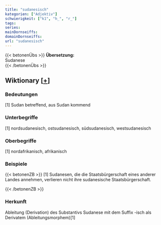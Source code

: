 ```yaml
---
title: "sudanesisch"
kategorien: ["Adjektiv"]
schwierigkeit: ["k1", "h_", "r_"]
tags:
series:
mainDornseiffs:
domainDornseiffs:
url: "sudanesisch"
---
```


{{< betonenÜbs >}}
**Übersetzung:**  
Sudanese  
{{< /betonenÜbs >}}

## Wiktionary [[+](https://de.wiktionary.org/wiki/sudanesisch)]

### Bedeutungen
[1] Sudan betreffend, aus Sudan kommend  

### Unterbegriffe
[1] nordsudanesisch, ostsudanesisch, südsudanesisch, westsudanesisch  

### Oberbegriffe
[1] nordafrikanisch, afrikanisch  

### Beispiele
{{< betonenZB >}}
[1] Sudanesen, die die Staatsbürgerschaft eines anderer Landes annehmen, verlieren nicht ihre sudanesische Staatsbürgerschaft.  

{{< /betonenZB >}}
### Herkunft
Ableitung (Derivation) des Substantivs Sudanese mit dem Suffix -isch als Derivatem (Ableitungsmorphem)[1]  


